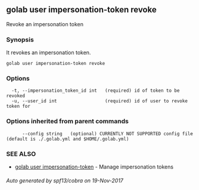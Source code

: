 ## golab user impersonation-token revoke

Revoke an impersonation token

### Synopsis


It revokes an impersonation token.

```
golab user impersonation-token revoke
```

### Options

```
  -t, --impersonation_token_id int   (required) id of token to be revoked
  -u, --user_id int                  (required) id of user to revoke token for
```

### Options inherited from parent commands

```
      --config string   (optional) CURRENTLY NOT SUPPORTED config file (default is ./.golab.yml and $HOME/.golab.yml)
```

### SEE ALSO
* [golab user impersonation-token](golab_user_impersonation-token.md)	 - Manage impersonation tokens

###### Auto generated by spf13/cobra on 19-Nov-2017
